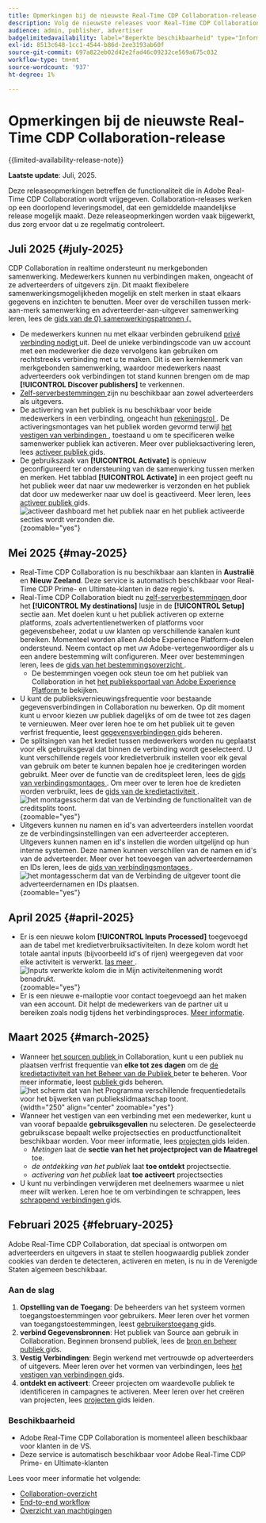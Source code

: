 ```yaml
---
title: Opmerkingen bij de nieuwste Real-Time CDP Collaboration-release
description: Volg de nieuwste releases voor Real-Time CDP Collaboration
audience: admin, publisher, advertiser
badgelimitedavailability: label="Beperkte beschikbaarheid" type="Informative" url="https://helpx.adobe.com/legal/product-descriptions/real-time-customer-data-platform-collaboration.html newtab=true"
exl-id: 8513c648-1cc1-4544-b86d-2ee3193ab60f
source-git-commit: 697a822eb02d42e2fad46c09232ce569a675c032
workflow-type: tm+mt
source-wordcount: '937'
ht-degree: 1%

---
```


# Opmerkingen bij de nieuwste Real-Time CDP Collaboration-release

{{limited-availability-release-note}}

**Laatste update**: Juli, 2025.

Deze releaseopmerkingen betreffen de functionaliteit die in Adobe Real-Time CDP Collaboration wordt vrijgegeven. Collaboration-releases werken op een doorlopend leveringsmodel, dat een gemiddelde maandelijkse release mogelijk maakt. Deze releaseopmerkingen worden vaak bijgewerkt, dus zorg ervoor dat u ze regelmatig controleert.

## Juli 2025 {#july-2025}

CDP Collaboration in realtime ondersteunt nu merkgebonden samenwerking. Medewerkers kunnen nu verbindingen maken, ongeacht of ze adverteerders of uitgevers zijn. Dit maakt flexibelere samenwerkingsmogelijkheden mogelijk en stelt merken in staat elkaars gegevens en inzichten te benutten. Meer over de verschillen tussen merk-aan-merk samenwerking en adverteerder-aan-uitgever samenwerking leren, lees de [ gids van de 0&rbrace; samenwerkingspatronen &lbrace;.](../overview/collaboration-patterns.md)

* De medewerkers kunnen nu met elkaar verbinden gebruikend [ privé verbinding nodigt ](../connect/establishing-connections.md#private-connection-invites) uit. Deel de unieke verbindingscode van uw account met een medewerker die deze vervolgens kan gebruiken om rechtstreeks verbinding met u te maken. Dit is een kernkenmerk van merkgebonden samenwerking, waardoor medewerkers naast adverteerders ook verbindingen tot stand kunnen brengen om de map **[!UICONTROL Discover publishers]** te verkennen.
* [ Zelf-serverbestemmingen ](../setup/manage-destinations.md) zijn nu beschikbaar aan zowel adverteerders als uitgevers.
* De activering van het publiek is nu beschikbaar voor beide medewerkers in een verbinding, ongeacht hun [ rekeningsrol ](../overview/roles.md). De activeringsmontages van het publiek worden gevormd terwijl [ het vestigen van verbindingen ](../connect/establishing-connections.md#configure-connection-settings), toestaand u om te specificeren welke samenwerker publiek kan activeren. Meer over publieksactivering leren, lees [ activeer publiek ](../collaborate/activate.md) gids.
* De gebruikszaak van **[!UICONTROL Activate]** is opnieuw geconfigureerd ter ondersteuning van de samenwerking tussen merken en merken. Het tabblad **[!UICONTROL Activate]** in een project geeft nu het publiek weer dat naar uw medewerker is verzonden en het publiek dat door uw medewerker naar uw doel is geactiveerd. Meer leren, lees [ activeer publiek ](../collaborate/activate.md) gids. <br> ![ activeer dashboard met het publiek naar en het publiek activeerde secties wordt verzonden die.](/help/assets/release-notes/2025/activate-dashboard.png){zoomable="yes"}

## Mei 2025 {#may-2025}

* Real-Time CDP Collaboration is nu beschikbaar aan klanten in **Australië** en **Nieuw Zeeland**. Deze service is automatisch beschikbaar voor Real-Time CDP Prime- en Ultimate-klanten in deze regio&#39;s.
* Real-Time CDP Collaboration biedt nu [ zelf-serverbestemmingen ](../setup/manage-destinations.md) door het **[!UICONTROL My destinations]** lusje in de **[!UICONTROL Setup]** sectie aan. Met doelen kunt u het publiek activeren op externe platforms, zoals advertentienetwerken of platforms voor gegevensbeheer, zodat u uw klanten op verschillende kanalen kunt bereiken. Momenteel worden alleen Adobe Experience Platform-doelen ondersteund. Neem contact op met uw Adobe-vertegenwoordiger als u een andere bestemming wilt configureren. Meer over bestemmingen leren, lees de [ gids van het bestemmingsoverzicht ](../destinations/overview.md).
   * De bestemmingen voegen ook steun toe om het publiek van Collaboration in het [ het publieksportaal van Adobe Experience Platform ](https://experienceleague.adobe.com/en/docs/experience-platform/segmentation/ui/audience-portal.md#manage-audiences) te bekijken.
* U kunt de publieksvernieuwingsfrequentie voor bestaande gegevensverbindingen in Collaboration nu bewerken. Op dit moment kunt u ervoor kiezen uw publiek dagelijks of om de twee tot zes dagen te vernieuwen. Meer over leren hoe te om het publiek uit te geven verfrist frequentie, leest [ gegevensverbindingen ](../setup/manage-data-connection.md#scheduling) gids beheren.
* De splitsingen van het krediet tussen medewerkers worden nu geplaatst voor elk gebruiksgeval dat binnen de verbinding wordt geselecteerd. U kunt verschillende regels voor kredietverbruik instellen voor elk geval van gebruik om beter te kunnen bepalen hoe je crediteringen worden gebruikt. Meer over de functie van de creditspleet leren, lees de [ gids van verbindingsmontages ](../connect/establishing-connections.md#connection-settings). Om meer over te leren hoe de kredieten worden verbruikt, lees de [ gids van de kredietactiviteit ](../setup/my-activity.md#types-of-activities). <br> ![ het montagesscherm dat van de Verbinding de functionaliteit van de creditsplits toont.](/help/assets/release-notes/2025/credit-split.png){zoomable="yes"}
* Uitgevers kunnen nu namen en id&#39;s van adverteerders instellen voordat ze de verbindingsinstellingen van een adverteerder accepteren. Uitgevers kunnen namen en id&#39;s instellen die worden uitgelijnd op hun interne systemen. Deze namen kunnen verschillen van de namen en id&#39;s van de adverteerder. Meer over het toevoegen van adverteerdernamen en IDs leren, lees de [ gids van verbindingsmontages ](../connect/establishing-connections.md#connection-settings.md). <br> ![ het montagesscherm dat van de Verbinding de uitgever toont die adverteerdernamen en IDs plaatsen.](/help/assets/release-notes/2025/add-advertiser-names-modal.png){zoomable="yes"}

## April 2025 {#april-2025}

* Er is een nieuwe kolom **[!UICONTROL Inputs Processed]** toegevoegd aan de tabel met kredietverbruiksactiviteiten. In deze kolom wordt het totale aantal inputs (bijvoorbeeld id&#39;s of rijen) weergegeven dat voor elke activiteit is verwerkt. [ las meer ](/help/guide/setup/my-activity.md#inputs-processed). <br> ![ Inputs verwerkte kolom die in Mijn activiteitenmening wordt benadrukt.](/help/assets/release-notes/2025/inputs-processed-column.png){zoomable="yes"}
* Er is een nieuwe e-mailoptie voor contact toegevoegd aan het maken van een account. Dit helpt de medewerkers van de partner uit u bereiken zoals nodig tijdens het verbindingsproces. [Meer informatie](../setup/onboard-account.md).

## Maart 2025 {#march-2025}

* Wanneer [ het sourcen publiek ](/help/guide/setup/onboard-audiences.md) in Collaboration, kunt u een publiek nu plaatsen verfrist frequentie van **elke tot zes dagen** om de [ de kredietactiviteit van het Beheer van de Publiek ](/help/guide/setup/my-activity.md#types-of-activities) beter te beheren. Voor meer informatie, leest [ publiek ](https://experienceleague.adobe.com/en/docs/experience-platform/segmentation/ui/audience-portal.md#manage-audiences) gids beheren. <br> ![ het scherm dat van het Programma verschillende frequentiedetails voor het bijwerken van publiekslidmaatschap toont.](/help/assets/setup/add-manage-audiences/audience-scheduling-frequency.png " het scherm dat van het Programma verschillende frequentiedetails voor het bijwerken van publiekslidmaatschap toont."){width="250" align="center" zoomable="yes"}
* Wanneer het vestigen van een verbinding met een medewerker, kunt u van vooraf bepaalde **gebruiksgevallen** nu selecteren. De geselecteerde gebruikscase bepaalt welke projectsecties en productfunctionaliteit beschikbaar worden. Voor meer informatie, lees [ projecten ](/help/guide/collaborate/manage-projects.md#project-use-cases) gids leiden.
   * *Metingen* laat de **sectie van het het projectproject van de Maatregel** toe.
   * *de ontdekking van het publiek* laat **toe ontdekt** projectsectie.
   * *activering van het publiek* laat **toe activeert** projectsecties <br>
* U kunt nu verbindingen verwijderen met deelnemers waarmee u niet meer wilt werken. Leren hoe te om verbindingen te schrappen, lees [ schrappend verbindingen ](/help/guide/connect/establishing-connections.md#delete-connections) gids.

## Februari 2025 {#february-2025}

Adobe Real-Time CDP Collaboration, dat speciaal is ontworpen om adverteerders en uitgevers in staat te stellen hoogwaardig publiek zonder cookies van derden te detecteren, activeren en meten, is nu in de Verenigde Staten algemeen beschikbaar.

### Aan de slag

1. **Opstelling van de Toegang**: De beheerders van het systeem vormen toegangstoestemmingen voor gebruikers. Meer leren over het vormen van toegangstoestemmingen, leest [ gebruikerstoegang ](/help/guide/permissions/manage-user-access.md#RTCDP-collaboration-access) gids.
2. **verbind Gegevensbronnen**: Het publiek van Source aan gebruik in Collaboration. Beginnen bronsend publiek, lees de [ bron en beheer publiek ](/help/guide/setup/onboard-audiences.md) gids.
3. **Vestig Verbindingen**: Begin werkend met vertrouwde op adverteerders of uitgevers. Meer leren over het vormen van verbindingen, lees [ het vestigen van verbindingen ](/help/guide/connect/establishing-connections.md) gids.
4. **ontdekt en activeert**: Creeer projecten om waardevolle publiek te identificeren in campagnes te activeren. Meer leren over het creëren van projecten, lees [ projecten ](/help/guide/collaborate/manage-projects.md) gids leiden.

### Beschikbaarheid

* Adobe Real-Time CDP Collaboration is momenteel alleen beschikbaar voor klanten in de VS.
* Deze service is automatisch beschikbaar voor Adobe Real-Time CDP Prime- en Ultimate-klanten

Lees voor meer informatie het volgende:

* [Collaboration-overzicht](/help/guide/home.md)
* [End-to-end workflow](/help/guide/overview/end-to-end-workflow.md)
* [Overzicht van machtigingen](/help/guide/permissions/overview.md)
